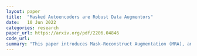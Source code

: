 ```yaml
---
layout: paper
title:  "Masked Autoencoders are Robust Data Augmentors"
date:   10 Jun 2022
categories: research
paper_url: https://arxiv.org/pdf/2206.04846
code_url: 
summary: "This paper introduces Mask-Reconstruct Augmentation (MRA), an image augmentation technique that leverages self-supervised masked autoencoders to generate distorted inputs and address the issue of overfitting in deep neural networks. Inspired by the success of masked image modeling in self-supervised learning, MRA uses nonlinear transformations for regularization, as opposed to current hand-crafted linear techniques like scale, flip, and color jitter. Extensive testing across various image classification benchmarks demonstrates MRA's ability to significantly improve performance in supervised, semi-supervised, and few-shot classification tasks."
---
```


